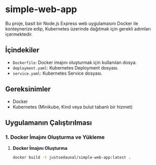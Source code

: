 # simple-web-app

Bu proje, basit bir Node.js Express web uygulamasını Docker ile konteynerize edip, Kubernetes üzerinde dağıtmak için gerekli adımları içermektedir.

## İçindekiler

- `Dockerfile`: Docker imajını oluşturmak için kullanılan dosya.
- `deployment.yaml`: Kubernetes Deployment dosyası.
- `service.yaml`: Kubernetes Service dosyası.

## Gereksinimler

- Docker
- Kubernetes (Minikube, Kind veya bulut tabanlı bir hizmet)

## Uygulamanın Çalıştırılması

### 1. Docker İmajını Oluşturma ve Yükleme

1. **Docker İmajını Oluşturma**
   ```bash
   docker build -t justsedaunal/simple-web-app:latest .
